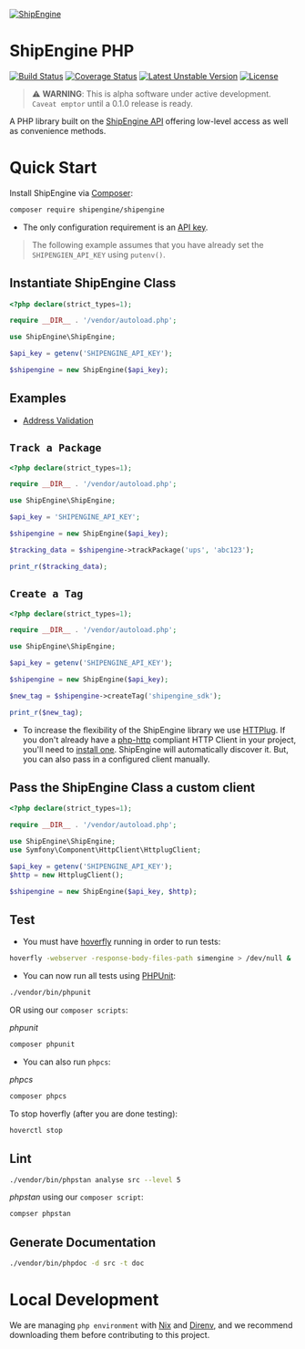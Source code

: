 [![ShipEngine](https://shipengine.github.io/img/shipengine-logo-wide.png)](https://shipengine.com)

ShipEngine PHP
==============

[![Build Status](https://github.com/ShipEngine/shipengine-php/workflows/shipengine-php/badge.svg)](https://github.com/ShipEngine/shipengine-php/actions)
[![Coverage Status](https://coveralls.io/repos/github/ShipEngine/shipengine-php/badge.svg?branch=main&t=SkXqIE)](https://coveralls.io/github/ShipEngine/shipengine-php?branch=main)
[![Latest Unstable Version](https://poser.pugx.org/shipengine/shipengine/v/unstable)](//packagist.org/packages/shipengine/shipengine)
[![License](https://poser.pugx.org/shipengine/shipengine/license)](//packagist.org/packages/shipengine/shipengine)

> :warning: **WARNING**: This is alpha software under active development. `Caveat emptor` until a 0.1.0 release is ready.

A PHP library built on the [ShipEngine API](https://shipengine.com) offering low-level access as well as convenience methods.

</hr>

Quick Start
===========
Install ShipEngine via [Composer](https://getcomposer.org/):
```bash
composer require shipengine/shipengine
```
- The only configuration requirement is an [API key](https://www.shipengine.com/docs/auth/#api-keys).

> The following example assumes that you have already set the `SHIPENGIEN_API_KEY` using `putenv()`.

Instantiate ShipEngine Class
------------------------------
```php
<?php declare(strict_types=1);

require __DIR__ . '/vendor/autoload.php';

use ShipEngine\ShipEngine;

$api_key = getenv('SHIPENGINE_API_KEY');

$shipengine = new ShipEngine($api_key);
```

Examples
--------
- [Address Validation](./docs/addressValidateExamples.md)

`Track a Package`
-----------------
```php
<?php declare(strict_types=1);

require __DIR__ . '/vendor/autoload.php';

use ShipEngine\ShipEngine;

$api_key = 'SHIPENGINE_API_KEY';

$shipengine = new ShipEngine($api_key);

$tracking_data = $shipengine->trackPackage('ups', 'abc123');

print_r($tracking_data);
```

`Create a Tag`
------------
```php
<?php declare(strict_types=1);

require __DIR__ . '/vendor/autoload.php';

use ShipEngine\ShipEngine;

$api_key = getenv('SHIPENGINE_API_KEY');

$shipengine = new ShipEngine($api_key);

$new_tag = $shipengine->createTag('shipengine_sdk');

print_r($new_tag);
```

- To increase the flexibility of the ShipEngine library we use [HTTPlug](http://httplug.io).
If you don't already have a [php-http](http://docs.php-http.org/en/latest/) compliant HTTP Client in your project, you'll need to [install one](http://docs.php-http.org/en/latest/httplug/users.html).
ShipEngine will automatically discover it.
But, you can also pass in a configured client manually.

Pass the ShipEngine Class a custom client
-----------------------------------------
```php
<?php declare(strict_types=1);

require __DIR__ . '/vendor/autoload.php';

use ShipEngine\ShipEngine;
use Symfony\Component\HttpClient\HttplugClient;

$api_key = getenv('SHIPENGINE_API_KEY');
$http = new HttplugClient();

$shipengine = new ShipEngine($api_key, $http);
```

Test
----

- You must have [hoverfly](https://hoverfly.io/) running in order to run tests:
```bash
hoverfly -webserver -response-body-files-path simengine > /dev/null &
```

- You can now run all tests using [PHPUnit](https://phpunit.de/):
```bash
./vendor/bin/phpunit
```
OR using our `composer scripts`:

_phpunit_
```bash
composer phpunit
```
- You can also run `phpcs`:

_phpcs_
```bash
composer phpcs
```

To stop hoverfly (after you are done testing):
```bash
hoverctl stop
```

Lint
----
```bash
./vendor/bin/phpstan analyse src --level 5
```

_phpstan_ using our `composer script`:
```bash
compser phpstan
```

Generate Documentation
----------------------
```bash
./vendor/bin/phpdoc -d src -t doc
```

Local Development
=================
We are managing `php environment` with [Nix](https://nixos.org/download.html "Nix Website") and [Direnv](https://direnv.net/docs/installation.html "Direnv Install page"), and we recommend downloading them before contributing to this project.
